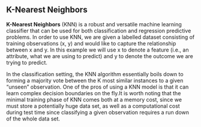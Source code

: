 ## K-Nearest Neighbors

**K-Nearest Neighbors** (KNN) is a robust and versatile machine learning classifier that can be used for both classification and regression predictive problems. In order to use KNN, we are given a labelled dataset consisting of training observations (x, y) and would like to capture the relationship between x and y. In this example we will use x to denote a feature (i.e., an attribute, what we are using to predict) and y to denote the outcome we are trying to predict.

In the classification setting, the KNN algorithm essentially boils down to forming a majority vote between the K most similar instances to a given “unseen” observation. One of the pros of using a KNN model is that it can learn complex decision boundaries on the fly.It is worth noting that the minimal training phase of KNN comes both at a memory cost, since we must store a potentially huge data set, as well as a computational cost during test time since classifying a given observation requires a run down of the whole data set.